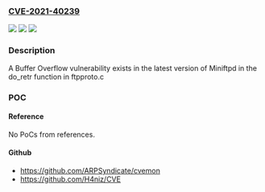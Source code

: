 ### [CVE-2021-40239](https://cve.mitre.org/cgi-bin/cvename.cgi?name=CVE-2021-40239)
![](https://img.shields.io/static/v1?label=Product&message=n%2Fa&color=blue)
![](https://img.shields.io/static/v1?label=Version&message=n%2Fa&color=blue)
![](https://img.shields.io/static/v1?label=Vulnerability&message=n%2Fa&color=brighgreen)

### Description

A Buffer Overflow vulnerability exists in the latest version of Miniftpd in the do_retr function in ftpproto.c

### POC

#### Reference
No PoCs from references.

#### Github
- https://github.com/ARPSyndicate/cvemon
- https://github.com/H4niz/CVE

